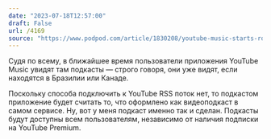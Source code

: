 ```yaml
---
date: "2023-07-18T12:57:00"
draft: False
url: /4169
source: "https://www.podpod.com/article/1830208/youtube-music-starts-rolling-podcast-features-outside-us"
---
```


Судя по всему, в ближайшее время пользователи приложения YouTube Music увидят там подкасты — строго говоря, они уже видят, если находятся в Бразилии или Канаде. 

Поскольку способа подключить к YouTube RSS поток нет, то подкастом приложение будет считать то, что оформлено как видеоподкаст в самом сервисе. Ну, вот у меня подкаст именно так и сделан. Подкасты будут доступны всем пользователям, независимо от наличия подписки на YouTube Premium.
